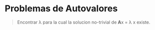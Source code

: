 # Problemas de Autovalores

> Encontrar &lambda; para la cual la solucion no-trivial de **A**x = &lambda; x existe.



